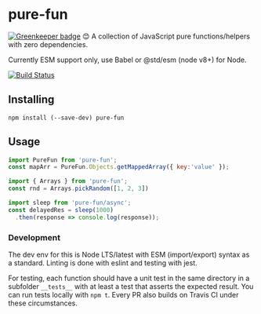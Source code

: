 # pure-fun

[![Greenkeeper badge](https://badges.greenkeeper.io/thibmaek/pure-fun.svg)](https://greenkeeper.io/)
😊  A collection of JavaScript pure functions/helpers with zero dependencies.

Currently ESM support only, use Babel or @std/esm (node v8+) for Node.

[![Build Status](https://travis-ci.org/thibmaek/pure-fun.svg?branch=master)](https://travis-ci.org/thibmaek/pure-fun)

## Installing

```
npm install (--save-dev) pure-fun
```

## Usage

```js
import PureFun from 'pure-fun';
const mapArr = PureFun.Objects.getMappedArray({ key:'value' });

import { Arrays } from 'pure-fun';
const rnd = Arrays.pickRandom([1, 2, 3])

import sleep from 'pure-fun/async';
const delayedRes = sleep(1000)
  .then(response => console.log(response));
```

### Development
The dev env for this is Node LTS/latest with ESM (import/export) syntax as a standard.
Linting is done with eslint and testing with jest.

For testing, each function should have a unit test in the same directory in a subfolder `__tests__` with at least a test that asserts the expected result. You can run tests locally with `npm t`. Every PR also builds on Travis CI under these circumstances.
